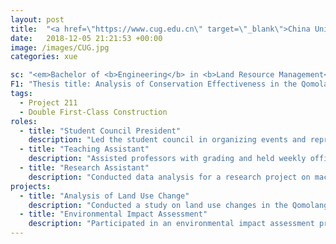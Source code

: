 ```yaml
---
layout: post
title:  "<a href=\"https://www.cug.edu.cn\" target=\"_blank\">China University of Geosciences / 中国地质大学（武汉）</a>"
date:   2018-12-05 21:21:53 +00:00
image: /images/CUG.jpg
categories: xue

sc: "<em>Bachelor of <b>Engineering</b> in <b>Land Resource Management</b>, Sep. 2018 - Jun. 2022</em>"
F1: "Thesis title: Analysis of Conservation Effectiveness in the Qomolangma National Nature Reserve Based on Land Cover Change"
tags:
  - Project 211
  - Double First-Class Construction
roles:
  - title: "Student Council President"
    description: "Led the student council in organizing events and representing student interests."
  - title: "Teaching Assistant"
    description: "Assisted professors with grading and held weekly office hours for students."
  - title: "Research Assistant"
    description: "Conducted data analysis for a research project on machine learning."
projects:
  - title: "Analysis of Land Use Change"
    description: "Conducted a study on land use changes in the Qomolangma National Nature Reserve based on satellite data."
  - title: "Environmental Impact Assessment"
    description: "Participated in an environmental impact assessment project for local industrial developments."
---
```

